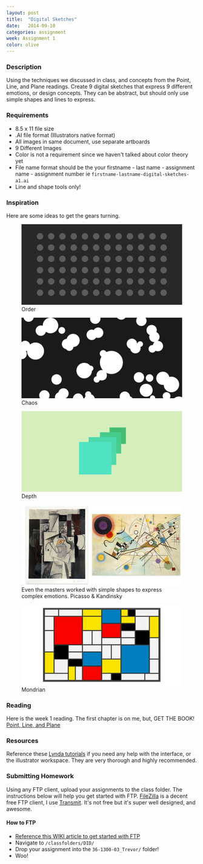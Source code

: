 ```yaml
---
layout: post
title:  "Digital Sketches"
date:   2014-09-10
categories: assignment
week: Assignment 1
color: olive
---
```


### Description
Using the techniques we discussed in class, and concepts from the Point, Line, and Plane readings. Create 9 digital sketches that express 9 different emotions, or design concepts. They can be abstract, but should only use simple shapes and lines to express.

### Requirements
- 8.5 x 11 file size
- .AI file format (Illustrators native format)
- All images in same document, use separate artboards
- 9 Different Images
- Color is not a requirement since we haven't talked about color theory yet
- File name format should be the your firstname - last name - assignment name - assignment number ie `firstname-lastname-digital-sketches-a1.ai`
- Line and shape tools only!

### Inspiration
Here are some ideas to get the gears turning.

<figure>
  <img src="/images/week1/assignment-order.png" alt="">
  <figcaption>Order</figcaption>
</figure>

<figure>
  <img src="/images/week1/assignment-chaos.png" alt="">
  <figcaption>Chaos</figcaption>
</figure>

<figure>
  <img src="/images/week1/assignment-depth.png" alt="">
  <figcaption>Depth</figcaption>
</figure>

<figure>
  <img src="/images/week1/assignment-masters.jpg" alt="">
  <figcaption>Even the masters worked with simple shapes to express complex emotions. Picasso & Kandinsky</figcaption>
</figure>

<figure>
  <img src="/images/week1/assignment-masters-2.jpg" alt="">
  <figcaption>Mondrian</figcaption>
</figure>

### Reading
Here is the week 1 reading. The first chapter is on me, but, GET THE BOOK! [Point, Line, and Plane](/files/week1/Point_Line_Plane_Week_1.pdf)

### Resources
Reference these [Lynda tutorials](http://www.lynda.com/Illustrator-tutorials/quick-tour-using-Illustrator/124100/148695-4.html) if you need any help with the interface, or the illustrator workspace. They are very thorough and highly recommended.


### Submitting Homework
Using any FTP client, upload your assignments to the class folder. The instructions below will help you get started with FTP. [FileZilla](https://filezilla-project.org/download.php?type=client) is a decent free FTP client, I use [Transmit](http://panic.com/transmit/). It's not free but it's super well designed, and awesome.

#### How to FTP
- [Reference this WIKI article to get started with FTP](http://imamp.colum.edu/mediawiki/index.php/FTP)
- Navigate to `/classfolders/DID/`
- Drop your assignment into the `36-1300-03_Trevor/` folder!
- Woo!
